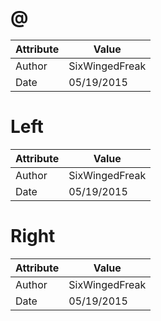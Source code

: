 # @
| Attribute | Value |
| ---  | ---     |
| Author | SixWingedFreak |
| Date | 05/19/2015 |
# Left
| Attribute | Value |
| ---  | ---     |
| Author | SixWingedFreak |
| Date | 05/19/2015 |
# Right
| Attribute | Value |
| ---  | ---     |
| Author | SixWingedFreak |
| Date | 05/19/2015 |
